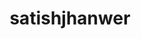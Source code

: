 ---
title: satishjhanwer
github: https://github.com/satishjhanwer
mode: light
transition: 3s
archetype:
- Badges | Tags | Icons
---